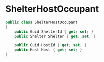 # ShelterHostOccupant

```csharp
public class ShelterHostOccupant
{
    public Guid ShelterId { get; set; }
    public Shelter Shelter { get; set; }

    public Guid HostId { get; set; }
    public Host Host { get; set; }
}
```
